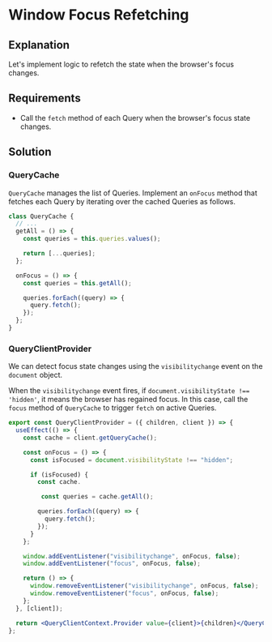 # Window Focus Refetching

## Explanation

Let's implement logic to refetch the state when the browser's focus changes.

## Requirements

- Call the `fetch` method of each Query when the browser's focus state changes.

## Solution

### QueryCache

`QueryCache` manages the list of Queries. Implement an `onFocus` method that fetches each Query by iterating over the cached Queries as follows.

```jsx
class QueryCache {
  // ...
  getAll = () => {
    const queries = this.queries.values();

    return [...queries];
  };

  onFocus = () => {
    const queries = this.getAll();

    queries.forEach((query) => {
      query.fetch();
    });
  };
}
```

### QueryClientProvider

We can detect focus state changes using the `visibilitychange` event on the `document` object.

When the `visibilitychange` event fires, if `document.visibilityState !== 'hidden'`, it means the browser has regained focus. In this case, call the `focus` method of `QueryCache` to trigger `fetch` on active Queries.

```jsx
export const QueryClientProvider = ({ children, client }) => {
  useEffect(() => {
    const cache = client.getQueryCache();

    const onFocus = () => {
      const isFocused = document.visibilityState !== "hidden";

      if (isFocused) {
        const cache.

         const queries = cache.getAll();

        queries.forEach((query) => {
          query.fetch();
        });
      }
    };

    window.addEventListener("visibilitychange", onFocus, false);
    window.addEventListener("focus", onFocus, false);

    return () => {
      window.removeEventListener("visibilitychange", onFocus, false);
      window.removeEventListener("focus", onFocus, false);
    };
  }, [client]);

  return <QueryClientContext.Provider value={client}>{children}</QueryClientContext.Provider>;
};
```
